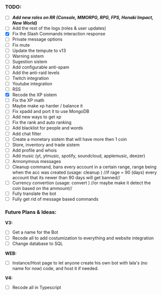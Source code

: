 ### TODO:
- [ ] _**Add new roles on RR (Console, MMORPG, RPG, FPS, Honaki Impact, New World)**_
- [ ] Add the rest of the logs (roles & user updates)
- [x] Fix the Slash Commands interaction response
- [ ] Private message options
- [ ] Fix mute
- [ ] Update the tempute to v13
- [ ] Warning sistem
- [ ] Sugestion sistem
- [ ] Add configurable anti-spam
- [ ] Add the anti-raid levels
- [ ] Twitch integration
- [ ] Youtube integration
- [ ] RSS
- [x] Recode the XP sistem
- [ ] Fix the XP math
- [ ] Maybe make xp harder / balance it
- [ ] Fix xpadd and port it to use MongoDB
- [ ] Add new ways to get xp
- [ ] Fix the rank and auto ranking
- [ ] Add blacklist for people and words
- [ ] Add chat filter
- [ ] Create a monetary sistem that will have more then 1 coin
- [ ] Store, inventory and trade sistem
- [ ] Add profile and whois
- [ ] Add music (yt, ytmusic, spotify, soundcloud, applemusic, deezer)
- [ ] Annonymous messages
- [ ] Cleanup command, bans every account in a certain range, range being when the acc was created (usage: <prefix>cleanup <range in days>)
//if rage = 90 (days) every account that its newer than 90 days will get banned//
- [ ] Currency convertion (usage: <prefix>convert <ammout> <original currency> <currency to convert>) 
//or maybe make it detect the coin based on the ammount//
- [ ] Fully translate the bot
- [ ] Fully get rid of message based commands

### Future Plans & Ideas:
**V3:**
- [ ] Get a name for the Bot
- [ ] Recode all to add costumization to everything and website integration
- [ ] Change database to SQL

**WEB:**
- [ ]  Instance/Host page to let anyone create his own bot with lala's (no name for now) code, and host it if needed.

**V4:**
- [ ] Recode all in Typescript
